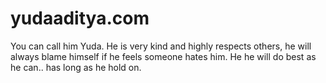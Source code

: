 # yudaaditya.com
You can call him Yuda. He is very kind and highly respects others, he will always blame himself if he feels someone hates him.
He he will do best as he can.. has long as he hold on.